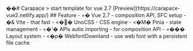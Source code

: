 ��#   C a r a p a c e  
  
 >   s t a r t   t e m p l a t e   f o r   v u e   2 . 7  
  
 [ P r e v i e w ] ( h t t p s : / / c a r a p a c e - v u e 2 . n e t l i f y . a p p / )  
  
 # #   F e a t u r e  
  
 -   =ؚ�  V u e   2 . 7   -   c o m p o s i t i o n   A P I ,   S F C   s e t u p  
 -   �&  V i t e   -   t h a t   f a s t  
 -   <��  U n o C S S   -   C S S   e n g i n e  
 -   <�M�  P i n i a   -   s t a t e   m a n a g e m e n t  
 -   =�'�  A P I s   a u t i o   i m p o r t i n g   -   f o r   c o m p o s i t i o n   A P I  
 -   =���  L a y o u t   s y s t e m  
 -   <�p�  W e b f o n t D o w n l a n d   -   u s e   w e b   f o n t   w i t h   a   p e r s i s t e n t   f i l e   c a c h e  
 
